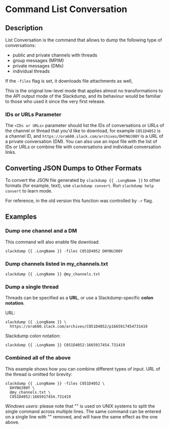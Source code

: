# Command List Conversation

## Description

List Conversation is the command that allows to dump the following type of
conversations:

- public and private channels with threads
- group messages (MPIM)
- private messages (DMs)
- individual threads

If the `-files` flag is set, it downloads file attachments as well, 

This is the original low-level mode that applies almost no transformations to
the API output mode of the Slackdump, and its behaviour would be familiar to
those who used it since the very first release.

### IDs or URLs Parameter

The `<IDs or URLs>` parameter should list the IDs of conversations or URLs of
the channel or thread that you'd like to download, for example `C051D4052` is
a channel ID, and `https://ora600.slack.com/archives/DHYNUJ00Y` is a URL of a
private conversation (DM). You can also use an input file with the list of IDs
or URLs or combine file with conversations and individual conversation links.

## Converting JSON Dumps to Other Formats

To convert the JSON file generated by `slackdump {{ .LongName }}` to other
formats (for example, text), use `slackdump convert`.  Run `slackdump help
convert` to learn mode.

For reference, in the old version this function was controlled by `-r` flag.

## Examples

### Dump one channel and a DM

This command will also enable file download.

```shell
slackdump {{ .LongName }} -files C051D4052 DHYNUJ00Y
```

### Dump channels listed in my_channels.txt

```shell
slackdump {{ .LongName }} @my_channels.txt
```

### Dump a single thread

Threads can be specified as a **URL**, or use a Slackdump-specific
**colon notation**.

URL:

```shell
slackdump {{ .LongName }} \
  https://ora600.slack.com/archives/C051D4052/p1665917454731419
```

Slackdump colon notation:

```shell
slackdump {{ .LongName }} C051D4052:1665917454.731419
```

### Combined all of the above

This example shows how you can combine different types of input. URL of the
thread is omitted for brevity:

```shell
slackdump {{ .LongName }} -files C051D4052 \
  DHYNUJ00Y \ 
  @my_channels.txt \
  C051D4052:1665917454.731419
```

_Windows users_: please note that "\" is used on UNIX systems to split the
single command across multiple lines.  The same command can be entered on a
single line with "\" removed, and will have the same effect as the one above.
